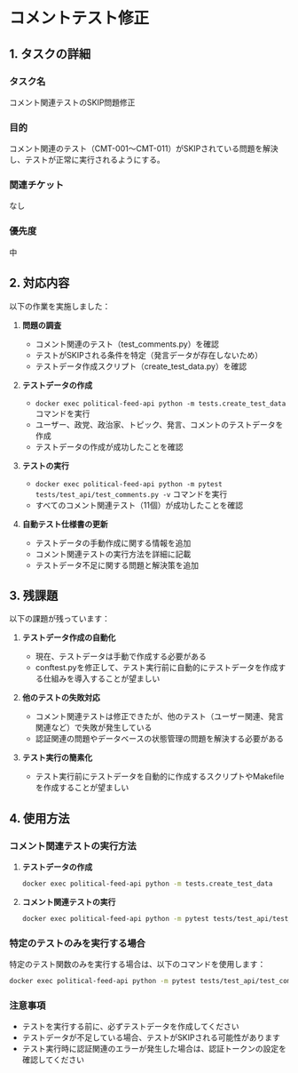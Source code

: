 # コメントテスト修正

## 1. タスクの詳細

### タスク名
コメント関連テストのSKIP問題修正

### 目的
コメント関連のテスト（CMT-001〜CMT-011）がSKIPされている問題を解決し、テストが正常に実行されるようにする。

### 関連チケット
なし

### 優先度
中

## 2. 対応内容

以下の作業を実施しました：

1. **問題の調査**
   - コメント関連のテスト（test_comments.py）を確認
   - テストがSKIPされる条件を特定（発言データが存在しないため）
   - テストデータ作成スクリプト（create_test_data.py）を確認

2. **テストデータの作成**
   - `docker exec political-feed-api python -m tests.create_test_data` コマンドを実行
   - ユーザー、政党、政治家、トピック、発言、コメントのテストデータを作成
   - テストデータの作成が成功したことを確認

3. **テストの実行**
   - `docker exec political-feed-api python -m pytest tests/test_api/test_comments.py -v` コマンドを実行
   - すべてのコメント関連テスト（11個）が成功したことを確認

4. **自動テスト仕様書の更新**
   - テストデータの手動作成に関する情報を追加
   - コメント関連テストの実行方法を詳細に記載
   - テストデータ不足に関する問題と解決策を追加

## 3. 残課題

以下の課題が残っています：

1. **テストデータ作成の自動化**
   - 現在、テストデータは手動で作成する必要がある
   - conftest.pyを修正して、テスト実行前に自動的にテストデータを作成する仕組みを導入することが望ましい

2. **他のテストの失敗対応**
   - コメント関連テストは修正できたが、他のテスト（ユーザー関連、発言関連など）で失敗が発生している
   - 認証関連の問題やデータベースの状態管理の問題を解決する必要がある

3. **テスト実行の簡素化**
   - テスト実行前にテストデータを自動的に作成するスクリプトやMakefileを作成することが望ましい

## 4. 使用方法

### コメント関連テストの実行方法

1. **テストデータの作成**

   ```bash
   docker exec political-feed-api python -m tests.create_test_data
   ```

2. **コメント関連テストの実行**

   ```bash
   docker exec political-feed-api python -m pytest tests/test_api/test_comments.py -v
   ```

### 特定のテストのみを実行する場合

特定のテスト関数のみを実行する場合は、以下のコマンドを使用します：

```bash
docker exec political-feed-api python -m pytest tests/test_api/test_comments.py::test_get_statement_comments
```

### 注意事項

- テストを実行する前に、必ずテストデータを作成してください
- テストデータが不足している場合、テストがSKIPされる可能性があります
- テスト実行時に認証関連のエラーが発生した場合は、認証トークンの設定を確認してください